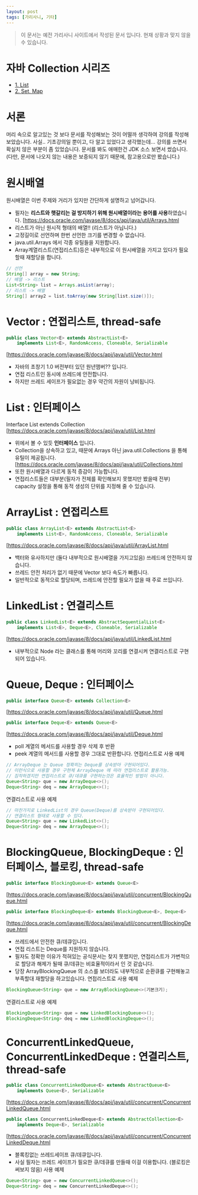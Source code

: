```yaml
---
layout: post
tags: [가리사니, 기타]
---
```


> 이 문서는 예전 가리사니 사이트에서 작성된 문서 입니다.
현재 상황과 맞지 않을 수 있습니다.


# 자바 Collection 시리즈
- [1. List](/lab?topicId=294)
- [2. Set, Map](/lab?topicId=295)

# 서론
머리 속으로 알고있는 것 보다 문서를 작성해보는 것이 어떨까 생각하여 강의를 작성해 보았습니다.
사실.. 기초강의일 뿐이고, 다 알고 있었다고 생각했는데...
강의를 쓰면서 확실치 않은 부분이 좀 있었습니다.
문서를 봐도 애매한건 JDK 소스 보면서 썼습니다.
(다만, 문서에 나오지 않는 내용은 보증되지 않기 때문에, 참고용으로만 봤습니다.)


# 원시배열
원시배열은 이번 주제와 거리가 있지만 간단하게 설명하고 넘어갑니다.
- 필자는 **리스트와 햇갈리는 걸 방지하기 위해 원시배열이라는 용어를 사용**하였습니다.
[https://docs.oracle.com/javase/8/docs/api/java/util/Arrays.html
- 리스트가 아닌 원시적 형태의 배열!! (리스트가 아닙니다.)
- 고정길이로 선언하며 한번 선언한 크기를 변경할 수 없습니다.
- java.util.Arrays 에서 각종 유틸들을 지원합니다.
- Array계열리스트(연접리스트)등은 내부적으로 이 원시배열을 가지고 있다가 필요할때 재할당을 합니다.
``` java
// 선언
String[] array = new String;
// 배열 -> 리스트
List<String> list = Arrays.asList(array);
// 리스트 -> 배열
String[] array2 = list.toArray(new String[list.size()]);
```


# Vector : 연접리스트, thread-safe
``` java
public class Vector<E> extends AbstractList<E>
	implements List<E>, RandomAccess, Cloneable, Serializable
```
[https://docs.oracle.com/javase/8/docs/api/java/util/Vector.html
- 자바의 초창기 1.0 버전부터 있던 원년맴버?? 입니다.
- 연접 리스트인 동시에 쓰레드에 안전합니다.
- 하지만 쓰레드 세이프가 필요없는 경우 약간의 자원이 낭비됩니다.


# List : 인터페이스
Interface List<E> extends Collection<E>
[https://docs.oracle.com/javase/8/docs/api/java/util/List.html
- 위에서 볼 수 있듯 **인터페이스** 입니다.
- Collection을 상속하고 있고, 때문에 Arrays 아닌 java.util.Collections 을 통해 유틸이 제공됩니다.
[https://docs.oracle.com/javase/8/docs/api/java/util/Collections.html
- 또한 원시배열과 다르게 동적 증감이 가능합니다.
- 연접리스트들은 대부분(필자가 전체를 확인해보지 못했지만 봤을때 전부) capacity 설정을 통해 동적 생성의 단위를 지정해 줄 수 있습니다.

# ArrayList : 연접리스트
``` java
public class ArrayList<E> extends AbstractList<E>
	implements List<E>, RandomAccess, Cloneable, Serializable
```
[https://docs.oracle.com/javase/8/docs/api/java/util/ArrayList.html
- 백터와 유사하지만 (둘다 내부적으로 원시배열을 가지고있음) 쓰레드에 안전하지 않습니다.
- 쓰레드 안전 처리가 없기 때문에 Vector 보다 속도가 빠릅니다.
- 일반적으로 동적으로 할당되며, 쓰레드에 안전할 필요가 없을 때 주로 쓰입니다.

# LinkedList : 연결리스트
``` java
public class LinkedList<E> extends AbstractSequentialList<E>
	implements List<E>, Deque<E>, Cloneable, Serializable
```
[https://docs.oracle.com/javase/8/docs/api/java/util/LinkedList.html
- 내부적으로 Node 라는 클래스를 통해 머리와 꼬리를 연결시켜 연결리스트로 구현되어 있습니다.


# Queue, Deque : 인터페이스
``` java
public interface Queue<E> extends Collection<E>
```
[https://docs.oracle.com/javase/8/docs/api/java/util/Queue.html
``` java
public interface Deque<E> extends Queue<E>
```
[https://docs.oracle.com/javase/8/docs/api/java/util/Deque.html
- poll 계열의 메서드를 사용할 경우 삭제 후 반환
- peek 계열의 메서드를 사용할 경우 그대로 반환합니다.
연접리스트로 사용 예제
``` java
// ArrayDeque 는 Queue 정확히는 Deque를 상속받아 구현되어있다.
// 이런식으로 사용할 경우 구현체 ArrayDeque 에 따라 연접리스트로 활용가능.
// 짐작하겠지만 연접리스트로 큐/데큐를 구현하는것은 효율적인 방법이 아니다.
Queue<String> que = new ArrayDeque<>();
Deque<String> deq = new ArrayDeque<>();
```
연결리스트로 사용 예제
``` java
// 마찬가지로 LinkedList의 경우 Queue(Deque)를 상속받아 구현되어있다.
// 연결리스트 형태로 사용할 수 있다.
Queue<String> que = new LinkedList<>();
Deque<String> deq = new ArrayDeque<>();
```

# BlockingQueue, BlockingDeque : 인터페이스, 블로킹, thread-safe
``` java
public interface BlockingQueue<E> extends Queue<E>
```
[https://docs.oracle.com/javase/8/docs/api/java/util/concurrent/BlockingQueue.html
``` java
public interface BlockingDeque<E> extends BlockingQueue<E>, Deque<E>
```
[https://docs.oracle.com/javase/8/docs/api/java/util/concurrent/BlockingDeque.html
- 쓰레드에서 안전한 큐/데큐입니다.
- 연접 리스트는 Deque를 지원하지 않습니다.
- 필자도 정확한 이유가 적혀있는 공식문서는 찾지 못했지만, 연접리스트가 가변적으로 할당과 해제가 될때 큐/데큐는 비효율적이라서 인 것 같습니다.
- 당장 ArrayBlockingQueue 의 소스를 보더라도 내부적으로 순환큐를 구현해놓고 부족할대 재할당을 하고있습니다.
연접리스트로 사용 예제
``` java
BlockingQueue<String> que = new ArrayBlockingQueue<>(기본크기);
```
연결리스트로 사용 예제
``` java
BlockingQueue<String> que = new LinkedBlockingQueue<>();
BlockingDeque<String> deq = new LinkedBlockingDeque<>();
```

# ConcurrentLinkedQueue, ConcurrentLinkedDeque : 연결리스트, thread-safe
``` java
public class ConcurrentLinkedQueue<E> extends AbstractQueue<E>
	implements Queue<E>, Serializable
```
[https://docs.oracle.com/javase/8/docs/api/java/util/concurrent/ConcurrentLinkedQueue.html
``` java
public class ConcurrentLinkedDeque<E> extends AbstractCollection<E>
	implements Deque<E>, Serializable
```
[https://docs.oracle.com/javase/8/docs/api/java/util/concurrent/ConcurrentLinkedDeque.html
- 블록킹없는 쓰레드세이프 큐/데큐입니다.
- 사실 필자는 쓰레드 세이프가 필요한 큐/데큐를 만들때 이걸 이용합니다. (블로킹은 써보지 않음)
사용 예제
``` java
Queue<String> que = new ConcurrentLinkedQueue<>();
Deque<String> deq = new ConcurrentLinkedDeque<>();
```